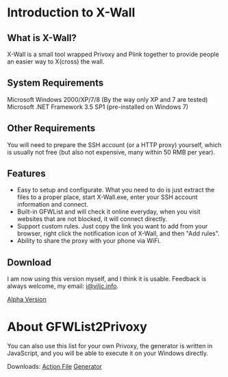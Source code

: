 
# Introduction to X-Wall

## What is X-Wall?

X-Wall is a small tool wrapped Privoxy and Plink together to provide people an easier way to X(cross) the wall.

## System Requirements

Microsoft Windows 2000/XP/7/8 (By the way only XP and 7 are tested)
Microsoft .NET Framework 3.5 SP1 (pre-installed on Windows 7)

## Other Requirements

You will need to prepare the SSH account (or a HTTP proxy) yourself, which is usually not free (but also not expensive, many within 50 RMB per year).

## Features

- Easy to setup and configurate. What you need to do is just extract the files to a proper place, start X-Wall.exe, enter your SSH account information and connect.
- Built-in GFWList and will check it online everyday, when you visit websites that are not blocked, it will connect directly.
- Support custom rules. Just copy the link you want to add from your browser, right click the notification icon of X-Wall, and then "Add rules".
- Ability to share the proxy with your phone via WiFi.

## Download

I am now using this version myself, and I think it is usable. Feedback is always welcome, my email: [i@vilic.info](mailto:i@vilic.info).

[Alpha Version](https://raw.github.com/vilic/x-wall/master/x-wall-alpha.rar)


# About GFWList2Privoxy

You can also use this list for your own Privoxy, the generator is written in JavaScript, and you will be able to execute it on your Windows directly.

Downloads:
[Action File](https://raw.github.com/vilic/x-wall/master/rules/gfwlist.action)
[Generator](https://raw.github.com/vilic/x-wall/master/rules/gfwlist2privoxy.js)